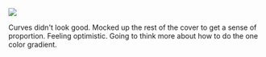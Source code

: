 ![](https://db-feed.s3.amazonaws.com/legacy/Screen_Shot_2017-06-09_at_11_07_22_PM-1497064115531.png)

Curves didn't look good. Mocked up the rest of the cover to get a sense of proportion. Feeling optimistic. Going to think more about how to do the one color gradient.
